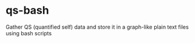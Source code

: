 # qs-bash
Gather QS (quantified self) data and store it in a graph-like plain text files using bash scripts
